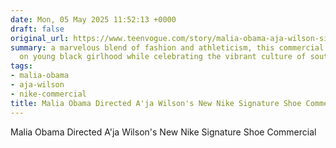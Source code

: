 ```yaml
---
date: Mon, 05 May 2025 11:52:13 +0000
draft: false
original_url: https://www.teenvogue.com/story/malia-obama-aja-wilson-signature-shoe-nike-commercial
summary: a marvelous blend of fashion and athleticism, this commercial shines a spotlight
  on young black girlhood while celebrating the vibrant culture of southern charm.
tags:
- malia-obama
- aja-wilson
- nike-commercial
title: Malia Obama Directed A'ja Wilson's New Nike Signature Shoe Commercial
---
```


Malia Obama Directed A'ja Wilson's New Nike Signature Shoe Commercial